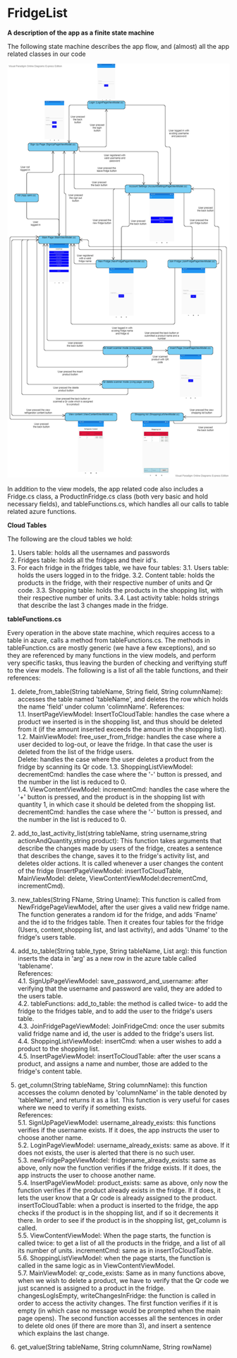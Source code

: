# FridgeList

**A description of the app as a finite state machine**

The following state machine describes the app flow, and (almost) all the app related classes in our code

![image of state machine](https://github.com/alonrieger/FridgeList2020/blob/master/statemachine.png)

In addition to the view models, the app related code also includes a Fridge.cs class, a ProductInFridge.cs class (both very basic and hold necessary fields), and tableFunctions.cs, which handles all our calls to table related azure functions.

**Cloud Tables**

The following are the cloud tables we hold:
1. Users table: holds all the usernames and passwords
2. Fridges table: holds all the fridges and their id's.
3. For each fridge in the fridges table, we have four tables:
3.1. Users table: holds the users logged in to the fridge.
3.2. Content table: holds the products in the fridge, with their respective number of units and Qr code.
3.3. Shopping table: holds the products in the shopping list, with their respective number of units.
3.4. Last activity table: holds strings that describe the last 3 changes made in the fridge.

**tableFunctions.cs**

Every operation in the above state machine, which requires access to a table in azure, calls a method from tableFunctions.cs. The methods in tableFunction.cs are mostly generic (we have a few exceptions), and so they are referenced by many functions in the view models, and perform very specific tasks, thus leaving the burden of checking and veriftying stuff to the view models. The following is a list of all the table functions, and their references:

1. delete_from_table(String tableName, String field, String columnName): accesses the table named 'tableName', and deletes the row which holds the name 'field' under column 'colimnName'. References:  
1.1. InsertPageViewModel: InsertToCloudTable: handles the case where a product we inserted is in the shopping list, and thus should be deleted from it (if the amount inserted exceeds the amount in the shopping list).  
1.2. MainViewModel: free_user_from_fridge: handles the case where a user decided to log-out, or leave the fridge. In that case the user is deleted from the list of the fridge users.  
Delete: handles the case where the user deletes a product from the fridge by scanning its Qr code. 
1.3. ShoppingListViewModel: decrementCmd: handles the case where the '-' button is pressed, and the number in the list is reduced to 0.  
1.4. ViewContentViewModel: incrementCmd: handles the case where the '+' button is pressed, and the product is in the shopping list with quantity 1, in which case it should be deleted from the shopping list.  
decrementCmd: handles the case where the '-' button is pressed, and the number in the list is reduced to 0.

2. add_to_last_activity_list(string tableName, string username,string actionAndQuantity,string product): This function takes arguments that describe the changes made by users of the fridge, creates a sentence that describes the change, saves it to the fridge's activity list, and deletes older actions. It is called whenever a user changes the content of the fridge (InsertPageViewModel: insertToCloudTable, MainViewModel: delete, ViewContentViewModel:decrementCmd, incrementCmd).

3. new_tables(String FName, String Uname): This function is called from NewFridgePageViewModel, after the user gives a valid new fridge name. The function generates a random id for the fridge, and adds 'Fname' and the id to the fridges table. Then it creates four tables for the fridge (Users, content,shopping list, and last activity), and adds 'Uname' to the fridge's users table.

4. add_to_table(String table_type, String tableName, List<String> arg): this function inserts the data in 'arg' as a new row in the azure table called 'tablename'.  
  References:  
  4.1. SignUpPageViewModel: save_password_and_username: after verifying that the username and password are valid, they are added to the users table.  
  4.2. tableFunctions: add_to_table: the method is called twice- to add the fridge to the fridges table, and to add the user to the fridge's users table.  
  4.3. JoinFridgePageViewModel: JoinFridgeCmd: once the user submits valid fridge name and id, the user is added to the fridge's users list.  
  4.4. ShoppingListViewModel: insertCmd: when a user wishes to add a product to the shopping list.  
  4.5. InsertPageViewModel: insertToCloudTable: after the user scans a product, and assigns a name and number, those are added to the fridge's content table.  
  
5. get_column(String tableName, String columnName): this function accesses the column denoted by 'columnName' in the table denoted by 'tableName', and returns it as a list. This function is very useful for cases where we need to verify if something exists.   
References:  
5.1. SignUpPageViewModel: username_already_exists: this functions verifies if the username exists. If it does, the app instructs the user to choose another name.  
5.2. LoginPageViewModel: username_already_exists: same as above. If it does not exists, the user is alerted that there is no such user.  
5.3. newFridgePageViewModel: fridgename_already_exists: same as above, only now the function verifies if the fridge exists. If it does, the app instructs the user to choose another name.  
5.4. InsertPageViewModel: product_exists: same as above, only now the function verifies if the product already exists in the fridge. If it does, it lets the user know that a Qr code is already assigned to the product.  
insertToCloudTable: when a product is inserted to the fridge, the app checks if the product is in the shopping list, and if so it decrements it there. In order to see if the product is in the shopping list, get_column is called.  
5.5. ViewContentViewModel: When the page starts, the function is called twice: to get a list of all the products in the fridge, and a list of all its number of units.
incrementCmd: same as in insertToCloudTable.  
5.6. ShoppingListViewModel: when the page starts, the function is called in the same logic as in ViewContentViewModel.  
5.7. MainViewModel: qr_code_exists: Same as in many functions above, when we wish to delete a product, we have to verify that the Qr code we just scanned is assigned to a product in the fridge.  
changesLogIsEmpty, writeChangesInFridge: the function is called in order to access the activity changes. The first function verifies if it is empty (in which case no message would be prompted when the main page opens). The second function accesses all the sentences in order to delete old ones (if there are more than 3), and insert a sentence which explains the last change.  
 
 6. get_value(String tableName, String columnName, String rowName)
  

